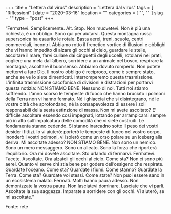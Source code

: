 +++
title = "Lettera dal virus"
description = "Lettera dal virus"
tags = [ "Riflessioni" ]
date = "2020-03-16"
location = ""
categories = [
  "",
  ""
]
slug = ""
type = "post"
+++

“Fermatevi. Semplicemente. Alt. Stop. Non muovetevi. Non è più una richiesta, è un obbligo. Sono qui per aiutarvi. Questa montagna russa supersonica ha esaurito le rotaie. Basta aerei, treni, scuole, centri commerciali, incontri. Abbiamo rotto il frenetico vortice di illusioni e obblighi che vi hanno impedito di alzare gli occhi al cielo, guardare le stelle, ascoltare il mare, farvi cullare dai cinguettii degli uccelli, rotolarvi nei prati, cogliere una mela dall’albero, sorridere a un animale nel bosco, respirare la montagna, ascoltare il buonsenso. Abbiamo dovuto romperlo. Non potete mettervi a fare Dio. Il nostro obbligo è reciproco, come è sempre stato, anche se ve lo siete dimenticati. Interromperemo questa trasmissione. L’infinita trasmissione cacofonica di divisioni e distrazioni per portarvi questa notizia: NON STIAMO BENE. Nessuno di noi. Tutti noi stiamo soffrendo. L’anno scorso le tempeste di fuoco che hanno bruciato i polmoni della Terra non vi hanno fermato. Né i ghiacciai che si disintegrano, né le vostre città che sprofondano, né la consapevolezza di essere i soli responsabili della sesta estinzione di massa. Non mi avete ascoltato? E’ difficile ascoltare essendo cosi impegnati, lottando per arrampicarsi sempre più in alto sull’impalcatura delle comodità che vi siete costruiti. Le fondamenta stanno cedendo. Si stanno inarcadno sotto il peso dei vostri desideri fittizi. Io vi aiuterò: porterò le tempeste di fuoco nel vostro corpo, inonderò i vostri polmoni, vi isolerò come un orso polare su un iceberg alla deriva. Mi ascoltate adesso? NON STIAMO BENE. Non sono un nemico. Sono un mero messaggero. Sono un alleato. Sono la forza che riporterà l’equilibrio. Ora mi dovete ascoltare. Sto urlando di fermarvi. Fermatevi. Tacete. Ascoltate. Ora alzateli gli occhi al cielo. Come sta? Non ci sono più aerei. Quanto vi serve chi stia bene per godere dell’ossigeno che respirate. Guardate l’oceano. Come sta? Guardate i fiumi. Come stanno? Guardate la Terra. Come sta? Guardate voi stessi. Come state? Non puoi essere sano in un ecosistema malato. Fermati. Molti hanno paura adesso. Non demonizzate la vostra paura. Non lasciatevi dominare. Lasciate che vi parli. Ascoltate la sua saggezza. Imparate a sorridere con gli occhi. Vi aiuterò, se mi ascoltate.”

Fonte: rete

